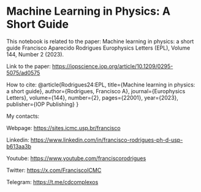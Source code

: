 # Machine Learning in Physics: A Short Guide

This notebook is related to the paper: 
Machine learning in physics: a short guide
Francisco Aparecido Rodrigues
Europhysics Letters (EPL), Volume 144, Number 2 (2023).

Link to the paper: 
https://iopscience.iop.org/article/10.1209/0295-5075/ad0575

How to cite:
@article{Rodrigues24:EPL,
  title={Machine learning in physics: a short guide},
  author={Rodrigues, Francisco A},
  journal={Europhysics Letters},
  volume={144},
  number={2},
  pages={22001},
  year={2023},
  publisher={IOP Publishing}
}

My contacts:

Webpage: https://sites.icmc.usp.br/francisco

Linkedin: https://www.linkedin.com/in/francisco-rodrigues-ph-d-usp-b613aa3b

Youtube: https://www.youtube.com/franciscorodrigues

Twitter: https://x.com/FranciscoICMC

Telegram: https://t.me/cdcomplexos

